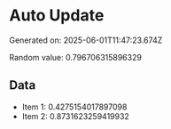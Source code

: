 # Auto Update

Generated on: 2025-06-01T11:47:23.674Z

Random value: 0.796706315896329

## Data

- Item 1: 0.4275154017897098
- Item 2: 0.8731623259419932